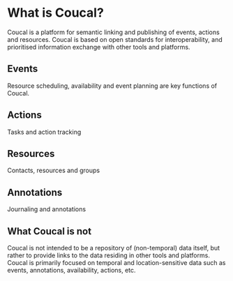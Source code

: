 # What is Coucal?

Coucal is a platform for semantic linking and publishing of events, actions
and resources. Coucal is based on open standards for interoperability, and
prioritised information exchange with other tools and platforms.

## Events

Resource scheduling, availability and event planning are key functions of Coucal.

## Actions

Tasks and action tracking

## Resources

Contacts, resources and groups

## Annotations

Journaling and annotations

## What Coucal is not

Coucal is not intended to be a repository of (non-temporal) data itself, but rather to provide
links to the data residing in other tools and platforms. Coucal is primarily focused on temporal
and location-sensitive data such as events, annotations, availability, actions, etc.
